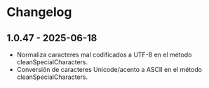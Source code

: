 # Changelog

## 1.0.47 - 2025-06-18

  - Normaliza caracteres mal codificados a UTF-8 en el método cleanSpecialCharacters.
  - Conversión de caracteres Unicode/acento a ASCII en el método cleanSpecialCharacters.
